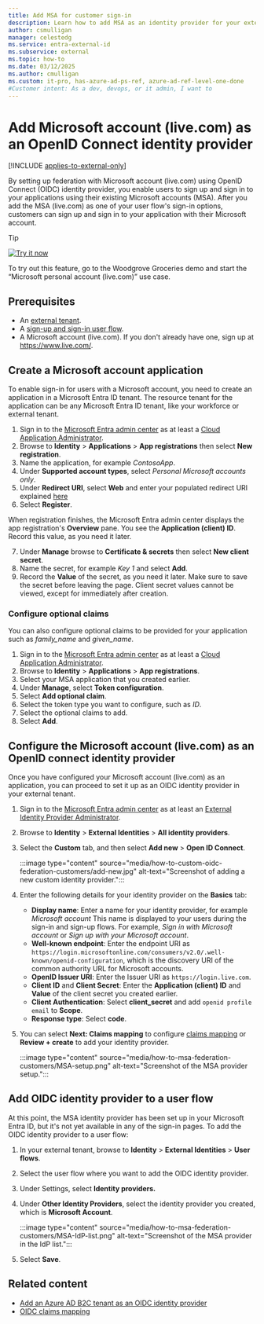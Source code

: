 ```yaml
---
title: Add MSA for customer sign-in
description: Learn how to add MSA as an identity provider for your external tenant.
author: csmulligan
manager: celestedg
ms.service: entra-external-id
ms.subservice: external
ms.topic: how-to
ms.date: 03/12/2025
ms.author: cmulligan
ms.custom: it-pro, has-azure-ad-ps-ref, azure-ad-ref-level-one-done
#Customer intent: As a dev, devops, or it admin, I want to
---
```


# Add Microsoft account (live.com) as an OpenID Connect identity provider

[!INCLUDE [applies-to-external-only](../includes/applies-to-external-only.md)]

By setting up federation with Microsoft account (live.com) using OpenID Connect (OIDC) identity provider, you enable users to sign up and sign in to your applications using their existing Microsoft accounts (MSA).
After you add the MSA (live.com) as one of your user flow's sign-in options, customers can sign up and sign in to your application with their Microsoft account.

> [!TIP]
> [![Try it now](./media/common/try-it-now.png)](https://woodgrovedemo.com/#usecase=MSA)
>
> To try out this feature, go to the Woodgrove Groceries demo and start the “Microsoft personal account (live.com)” use case.

## Prerequisites

- An [external tenant](how-to-create-external-tenant-portal.md).
- A [sign-up and sign-in user flow](how-to-user-flow-sign-up-sign-in-customers.md).
- A Microsoft account (live.com). If you don't already have one, sign up at https://www.live.com/.

## Create a Microsoft account application

To enable sign-in for users with a Microsoft account, you need to create an application in a Microsoft Entra ID tenant. The resource tenant for the application can be any Microsoft Entra ID tenant, like your workforce or external tenant.  

1. Sign in to the [Microsoft Entra admin center](https://entra.microsoft.com) as at least a [Cloud Application Administrator](~/identity/role-based-access-control/permissions-reference.md#cloud-application-administrator).
1. Browse to **Identity** > **Applications** > **App registrations** then select **New registration**.
1. Name the application, for example *ContosoApp*.
1. Under **Supported account types**, select _Personal Microsoft accounts only_.
1. Under **Redirect URI**, select **Web** and enter your populated redirect URI explained [here](/entra/external-id/customers/how-to-custom-oidc-federation-customers#set-up-your-openid-connect-identity-provider)
1. Select **Register**.

When registration finishes, the Microsoft Entra admin center displays the app registration's **Overview** pane. You see the **Application (client) ID**. Record this value, as you need it later.

7. Under **Manage** browse to **Certificate & secrets** then select **New client secret**.
8. Name the secret, for example *Key 1* and select **Add**.
9. Record the **Value** of the secret, as you need it later. Make sure to save the secret before leaving the page. Client secret values cannot be viewed, except for immediately after creation.

### Configure optional claims

You can also configure optional claims to be provided for your application such as *family_name* and *given_name*.

1. Sign in to the [Microsoft Entra admin center](https://entra.microsoft.com) as at least a [Cloud Application Administrator](~/identity/role-based-access-control/permissions-reference.md#cloud-application-administrator). 
1. Browse to **Identity** > **Applications** > **App registrations**.
1. Select your MSA application that you created earlier.
1. Under **Manage**, select **Token configuration**.
1. Select **Add optional claim**.
1. Select the token type you want to configure, such as *ID*.
1. Select the optional claims to add.
1. Select **Add**.

## Configure the Microsoft account (live.com) as an OpenID connect identity provider

Once you have configured your Microsoft account (live.com) as an application, you can proceed to set it up as an OIDC identity provider in your external tenant.

1. Sign in to the [Microsoft Entra admin center](https://entra.microsoft.com) as at least an [External Identity Provider Administrator](~/identity/role-based-access-control/permissions-reference.md#external-identity-provider-administrator).
1. Browse to **Identity** > **External Identities** > **All identity providers**.
1. Select the **Custom** tab, and then select **Add new** > **Open ID Connect**.

   :::image type="content" source="media/how-to-custom-oidc-federation-customers/add-new.jpg" alt-text="Screenshot of adding a new custom identity provider.":::

1.  Enter the following details for your identity provider on the **Basics** tab:

       - **Display name**: Enter a name for your identity provider, for example *Microsoft account* This name is displayed to your users during the sign-in and sign-up flows. For example, *Sign in with Microsoft account* or *Sign up with your Microsoft account*.
       - **Well-known endpoint**: Enter the endpoint URI as `https://login.microsoftonline.com/consumers/v2.0/.well-known/openid-configuration`, which is the discovery URI of the common authority URL for Microsoft accounts.
       - **OpenID Issuer URI**: Enter the Issuer URI as `https://login.live.com`.
       - **Client ID** and **Client Secret**: Enter the **Application (client) ID** and **Value** of the client secret you created earlier.
       - **Client Authentication**:  Select **client_secret** and add	`openid profile email` to **Scope**.
       - **Response type**: Select **code**.

1. You can select **Next: Claims mapping** to configure [claims mapping](reference-oidc-claims-mapping-customers.md) or **Review + create** to add your identity provider.

   :::image type="content" source="media/how-to-msa-federation-customers/MSA-setup.png" alt-text="Screenshot of the MSA provider setup.":::

## Add OIDC identity provider to a user flow

At this point, the MSA identity provider has been set up in your Microsoft Entra ID, but it's not yet available in any of the sign-in pages. To add the OIDC identity provider to a user flow:

1. In your external tenant, browse to **Identity** > **External Identities** > **User flows**.
1. Select the user flow where you want to add the OIDC identity provider.
1. Under Settings, select **Identity providers.**
1. Under **Other Identity Providers**, select the identity provider you created, which is **Microsoft Account**.

   :::image type="content" source="media/how-to-msa-federation-customers/MSA-IdP-list.png" alt-text="Screenshot of the MSA provider in the IdP list.":::

1. Select **Save**.

## Related content

- [Add an Azure AD B2C tenant as an OIDC identity provider](how-to-b2c-federation-customers.md)
- [OIDC claims mapping](reference-oidc-claims-mapping-customers.md)
